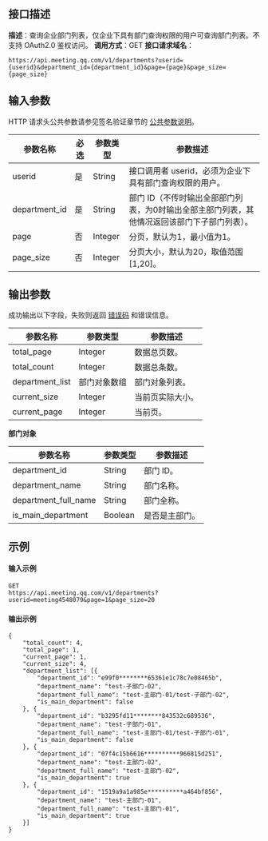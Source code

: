 ## 接口描述
**描述**：查询企业部门列表，仅企业下具有部门查询权限的用户可查询部门列表。不支持 OAuth2.0 鉴权访问。
**调用方式**：GET
**接口请求域名**：
```Plaintext
https://api.meeting.qq.com/v1/departments?userid={userid}&department_id={department_id}&page={page}&page_size={page_size}

```
 



## 输入参数
HTTP 请求头公共参数请参见签名验证章节的 [公共参数说明](https://cloud.tencent.com/document/product/1095/42413#.E5.85.AC.E5.85.B1.E5.8F.82.E6.95.B0)。

| **参数名称**  | **必选** | **参数类型** | **参数描述**                                                 |
| ------------- | -------- | ------------ | ------------------------------------------------------------ |
| userid        | 是       | String       | 接口调用者 userid，必须为企业下具有部门查询权限的用户。       |
| department_id | 是       | String       | 部门 ID（不传时输出全部部门列表，为0时输出全部主部门列表，其他情况返回该部门下子部门列表）。 |
| page          | 否       | Integer      | 分页，默认为1，最小值为1。                                     |
| page_size     | 否       | Integer      | 分页大小，默认为20，取值范围[1,20]。                           |



## 输出参数
成功输出以下字段，失败则返回 [错误码](https://cloud.tencent.com/document/product/1095/43704) 和错误信息。

| **参数名称**    | **参数类型** | **参数描述**   |
| --------------- | ------------ | -------------- |
| total_page      | Integer      | 数据总页数。     |
| total_count     | Integer      | 数据总条数。     |
| department_list | 部门对象数组 | 部门对象列表。   |
| current_size    | Integer      | 当前页实际大小。 |
| current_page    | Integer      | 当前页。         |



**部门对象**

| **参数名称**         | **参数类型** | **参数描述** |
| -------------------- | ------------ | ------------ |
| department_id        | String       | 部门 ID。       |
| department_name      | String       | 部门名称。     |
| department_full_name | String       | 部门全称。     |
| is_main_department   | Boolean      | 是否是主部门。 |



## 示例

#### 输入示例
```plaintext
GET
https://api.meeting.qq.com/v1/departments?userid=meeting4548079&page=1&page_size=20
```



#### 输出示例
```plaintext
{
	"total_count": 4,
	"total_page": 1,
	"current_page": 1,
	"current_size": 4,
	"department_list": [{
		"department_id": "e99f0********65361e1c78c7e08465b",
		"department_name": "test-子部门-02",
		"department_full_name": "test-主部门-01/test-子部门-02",
		"is_main_department": false
	}, {
		"department_id": "b3295fd11********843532c689536",
		"department_name": "test-子部门-01",
		"department_full_name": "test-主部门-01/test-子部门-01",
		"is_main_department": false
	}, {
		"department_id": "07f4c15b6616**********966815d251",
		"department_name": "test-主部门-02",
		"department_full_name": "test-主部门-02",
		"is_main_department": true
	}, {
		"department_id": "1519a9a1a985e**********a464bf856",
		"department_name": "test-主部门-01",
		"department_full_name": "test-主部门-01",
		"is_main_department": true
	}]
}


```
